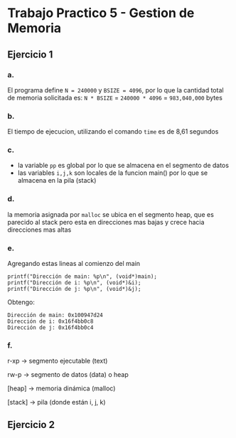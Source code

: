 # Trabajo Practico 5 - Gestion de Memoria
## Ejercicio 1
### a. 
El programa define `N = 240000` y `BSIZE = 4096`, por lo que la cantidad total de memoria solicitada es:
`N * BSIZE` = `240000 * 4096` = `983,040,000` bytes
### b. 
El tiempo de ejecucion, utilizando el comando `time` es de 8,61 segundos
### c. 
- la variable `pp` es global por lo que se almacena en el segmento de datos
- las variables `i,j,k` son locales de la funcion main() por lo que se almacena en la pila (stack)

### d.
la memoria asignada por `malloc` se ubica en el segmento heap, que es parecido al stack pero esta en direcciones mas bajas y crece hacia direcciones mas altas

### e.
Agregando estas lineas al comienzo del main
```
printf("Dirección de main: %p\n", (void*)main);
printf("Dirección de i: %p\n", (void*)&i);
printf("Dirección de j: %p\n", (void*)&j);
```
Obtengo:
```
Dirección de main: 0x100947d24
Dirección de i: 0x16f4bb0c8
Dirección de j: 0x16f4bb0c4
```

### f.

r-xp → segmento ejecutable (text)

rw-p → segmento de datos (data) o heap

[heap] → memoria dinámica (malloc)

[stack] → pila (donde están i, j, k)

## Ejercicio 2
